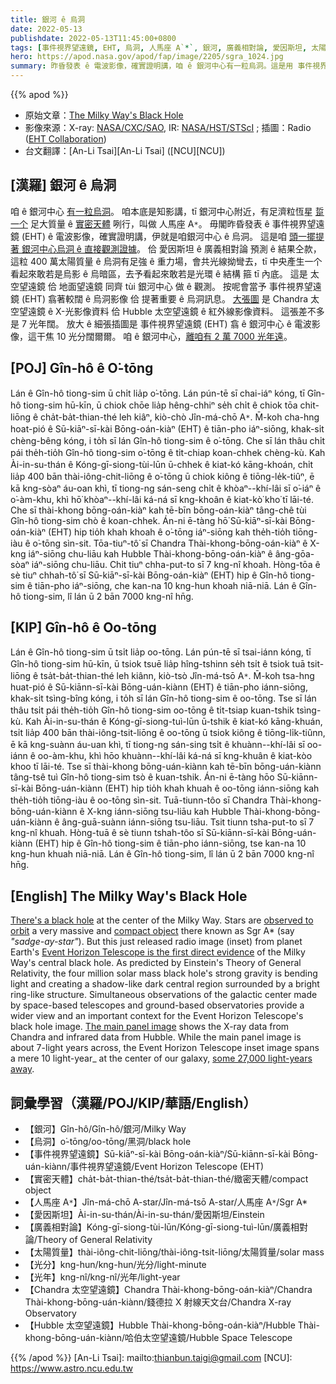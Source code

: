 ```yaml
---
title: 銀河 ê 烏洞
date: 2022-05-13
publishdate: 2022-05-13T11:45:00+0800
tags: [事件視界望遠鏡, EHT, 烏洞, 人馬座 A`*`, 銀河, 廣義相對論, 愛因斯坦, 太陽質量, Chandra 太空望遠鏡, Hubble 太空望遠鏡, 實密天體]
hero: https://apod.nasa.gov/apod/fap/image/2205/sgra_1024.jpg
summary: 昨昏發表 ê 電波影像，確實證明講，咱 ê 銀河中心有一粒烏洞。這是用 事件視界望遠鏡 (EHT)，頭一擺提著 ê 直接觀測證據。
---
```


{{% apod %}}

- 原始文章：[The Milky Way's Black Hole](https://apod.nasa.gov/apod/)
- 影像來源：X-ray: [NASA/CXC/SAO](https://chandra.harvard.edu/), IR: [NASA/HST/STScI](https://www.stsci.edu/) ; 插圖：Radio ([EHT Collaboration](https://eventhorizontelescope.org/))
- 台文翻譯：[An-Li Tsai][An-Li Tsai] ([NCU][NCU])

## [漢羅] 銀河 ê 烏洞
咱 ê 銀河中心 [有一粒烏洞][There's a black hole]。
咱本底是知影講，tī 銀河中心附近，有足濟粒恆星 [踅一个][observed to orbit] 足大質量 ê [實密天體][compact object] 咧行，叫做 人馬座 A`*`。
毋閣昨昏發表 ê 事件視界望遠鏡 (EHT) ê 電波影像，確實證明講，伊就是咱銀河中心 ê 烏洞。
這是咱 [頭一擺提著 銀河中心烏洞 ê 直接觀測證據][Event Horizon Telescope is the first direct evidence]。
佮 愛因斯坦 ê 廣義相對論 預測 ê 結果仝款，這粒 400 萬太陽質量 ê 烏洞有足強 ê 重力場，會共光線拗彎去，tī 中央產生一个看起來敢若是烏影 ê 烏暗區，去予看起來敢若是光環 ê 結構 箍 tī 內底。
這是 太空望遠鏡 佮 地面望遠鏡 同齊 tùi 銀河中心 做 ê 觀測。
按呢會當予 事件視界望遠鏡 (EHT) 翕著較闊 ê 烏洞影像 佮 提著重要 ê 烏洞訊息。
[大張圖][The main panel image] 是 Chandra 太空望遠鏡 ê X-光影像資料 佮 Hubble 太空望遠鏡 ê 紅外線影像資料。
這張差不多是 7 光年闊。
放大 ê 細張插圖是 事件視界望遠鏡 (EHT) 翕 ê 銀河中心 ê 電波影像，這干焦 10 光分闊爾爾。
咱 ê 銀河中心，[離咱有 2 萬 7000 光年遠][some 27,000 light-years away]。

## [POJ] Gîn-hô ê O͘-tōng
Lán ê Gîn-hô tiong-sim ū chi̍t lia̍p o͘-tōng.
Lán pún-tē sī chai-iáⁿ kóng, tī Gîn-hô tiong-sim hū-kīn, ū chiok chōe lia̍p hêng-chhiⁿ se̍h chi̍t ê chiok tōa chit-liōng ê cha̍t-ba̍t-thian-thé leh kiâⁿ, kiò-chò Jîn-má-chō A`*`.
M̄-koh cha-hng hoat-pió ê Sū-kiāⁿ-sī-kài Bōng-oán-kiàⁿ (EHT) ê tiān-pho iáⁿ-siōng, khak-si̍t chèng-bêng kóng, i to̍h sī lán Gîn-hô tiong-sim ê o͘-tōng.
Che sī lán thâu chi̍t pái the̍h-tio̍h Gîn-hô tiong-sim o͘-tōng ê ti̍t-chiap koan-chhek chèng-kù.
Kah Ài-in-su-thán ê Kóng-gī-siong-tùi-lūn ū-chhek ê kiat-kó kāng-khoán, chi̍t lia̍p 400 bān thài-iông-chit-liōng ê o͘-tōng ū chiok kiông ê tiōng-le̍k-tiûⁿ, ē kā kng-sòaⁿ áu-oan khì, tī tiong-ng sán-seng chi̍t ê khòaⁿ--khí-lâi sī o͘-iáⁿ ê o͘-àm-khu, khì hō͘ khòaⁿ--khí-lâi ká-ná sī kng-khoân ê kiat-kò͘ kho͘ tī lāi-té.
Che sī thài-khong bōng-oán-kiàⁿ kah tē-bīn bōng-oán-kiàⁿ tâng-chê tùi Gîn-hô tiong-sim chò ê koan-chhek.
Án-ni ē-tàng hō͘ Sū-kiāⁿ-sī-kài Bōng-oán-kiàⁿ (EHT) hip tio̍h khah khoah ê o͘-tōng iáⁿ-siōng kah the̍h-tio̍h tiōng-iàu ê o͘-tōng sìn-sit.
Tōa-tiuⁿ-tô͘ sī Chandra Thài-khong-bōng-oán-kiàⁿ ê X-kng iáⁿ-siōng chu-liāu kah Hubble Thài-khong-bōng-oán-kiàⁿ ê âng-gōa-sòaⁿ iáⁿ-siōng chu-liāu.
Chit tiuⁿ chha-put-to sī 7 kng-nî khoah.
Hòng-tōa ê sè tiuⁿ chhah-tô͘ sī Sū-kiāⁿ-sī-kài Bōng-oán-kiàⁿ (EHT) hip ê Gîn-hô tiong-sim ê tiān-pho iáⁿ-siōng, che kan-na 10 kng-hun khoah niā-niā.
Lán ê Gîn-hô tiong-sim, lî lán ū 2 bān 7000 kng-nî hn̄g.

## [KIP] Gîn-hô ê Oo-tōng
Lán ê Gîn-hô tiong-sim ū tsi̍t lia̍p oo-tōng.
Lán pún-tē sī tsai-iánn kóng, tī Gîn-hô tiong-sim hū-kīn, ū tsiok tsuē lia̍p hîng-tshinn se̍h tsi̍t ê tsiok tuā tsit-liōng ê tsa̍t-ba̍t-thian-thé leh kiânn, kiò-tsò Jîn-má-tsō A`*`.
M̄-koh tsa-hng huat-pió ê Sū-kiānn-sī-kài Bōng-uán-kiànn (EHT) ê tiān-pho iánn-siōng, khak-si̍t tsìng-bîng kóng, i to̍h sī lán Gîn-hô tiong-sim ê oo-tōng.
Tse sī lán thâu tsi̍t pái the̍h-tio̍h Gîn-hô tiong-sim oo-tōng ê ti̍t-tsiap kuan-tshik tsìng-kù.
Kah Ài-in-su-thán ê Kóng-gī-siong-tuì-lūn ū-tshik ê kiat-kó kāng-khuán, tsi̍t lia̍p 400 bān thài-iông-tsit-liōng ê oo-tōng ū tsiok kiông ê tiōng-li̍k-tiûnn, ē kā kng-suànn áu-uan khì, tī tiong-ng sán-sing tsi̍t ê khuànn--khí-lâi sī oo-iánn ê oo-àm-khu, khì hōo khuànn--khí-lâi ká-ná sī kng-khuân ê kiat-kòo khoo tī lāi-té.
Tse sī thài-khong bōng-uán-kiànn kah tē-bīn bōng-uán-kiànn tâng-tsê tuì Gîn-hô tiong-sim tsò ê kuan-tshik.
Án-ni ē-tàng hōo Sū-kiānn-sī-kài Bōng-uán-kiànn (EHT) hip tio̍h khah khuah ê oo-tōng iánn-siōng kah the̍h-tio̍h tiōng-iàu ê oo-tōng sìn-sit.
Tuā-tiunn-tôo sī Chandra Thài-khong-bōng-uán-kiànn ê X-kng iánn-siōng tsu-liāu kah Hubble Thài-khong-bōng-uán-kiànn ê âng-guā-suànn iánn-siōng tsu-liāu.
Tsit tiunn tsha-put-to sī 7 kng-nî khuah.
Hòng-tuā ê sè tiunn tshah-tôo sī Sū-kiānn-sī-kài Bōng-uán-kiànn (EHT) hip ê Gîn-hô tiong-sim ê tiān-pho iánn-siōng, tse kan-na 10 kng-hun khuah niā-niā.
Lán ê Gîn-hô tiong-sim, lî lán ū 2 bān 7000 kng-nî hn̄g.

## [English] The Milky Way's Black Hole
[There's a black hole][There's a black hole] at the center of the Milky Way.
Stars are [observed to orbit][observed to orbit] a very massive and [compact object][compact object] there known as Sgr A\* (say _"sadge-ay-star"_).
But this just released radio image (inset) from planet Earth's [Event Horizon Telescope is the first direct evidence][Event Horizon Telescope is the first direct evidence] of the Milky Way's central black hole.
As predicted by Einstein's Theory of General Relativity, the four million solar mass black hole's strong gravity is bending light and creating a shadow-like dark central region surrounded by a bright ring-like structure.
Simultaneous observations of the galactic center made by space-based telescopes and ground-based observatories provide a wider view and an important context for the Event Horizon Telescope's black hole image.
[The main panel image][The main panel image] shows the X-ray data from Chandra and infrared data from Hubble.
While the main panel image is about 7-light years across, the Event Horizon Telescope inset image spans a mere 10 light-year_ at the center of our galaxy, [some 27,000 light-years away][some 27,000 light-years away].

## 詞彙學習（漢羅/POJ/KIP/華語/English）
- 【銀河】Gîn-hô/Gîn-hô/銀河/Milky Way
- 【烏洞】o͘-tōng/oo-tōng/黑洞/black hole
- 【事件視界望遠鏡】Sū-kiāⁿ-sī-kài Bōng-oán-kiàⁿ/Sū-kiānn-sī-kài Bōng-uán-kiànn/事件視界望遠鏡/Event Horizon Telescope (EHT)
- 【實密天體】cha̍t-ba̍t-thian-thé/tsa̍t-ba̍t-thian-thé/緻密天體/compact object
- 【人馬座 A`*`】Jîn-má-chō A-star/Jîn-má-tsō A-star/人馬座 A`*`/Sgr A\*
- 【愛因斯坦】Ài-in-su-thán/Ài-in-su-thán/愛因斯坦/Einstein
- 【廣義相對論】Kóng-gī-siong-tùi-lūn/Kóng-gī-siong-tuì-lūn/廣義相對論/Theory of General Relativity
- 【太陽質量】thài-iông-chit-liōng/thài-iông-tsit-liōng/太陽質量/solar mass
- 【光分】kng-hun/kng-hun/光分/light-minute
- 【光年】kng-nî/kng-nî/光年/light-year
- 【Chandra 太空望遠鏡】Chandra Thài-khong-bōng-oán-kiàⁿ/Chandra Thài-khong-bōng-uán-kiànn/錢德拉 X 射線天文台/Chandra X-ray Observatory
- 【Hubble 太空望遠鏡】Hubble Thài-khong-bōng-oán-kiàⁿ/Hubble Thài-khong-bōng-uán-kiànn/哈伯太空望遠鏡/Hubble Space Telescope



{{% /apod %}}
[An-Li Tsai]: mailto:thianbun.taigi@gmail.com
[NCU]: https://www.astro.ncu.edu.tw


[There's a black hole]:https://www.nasa.gov/mission_pages/chandra/images/sagittarius-a-nasa-telescopes-support-event-horizon-telescope-in-studying-milky-ways.html
[observed to orbit]:https://apod.nasa.gov/apod/ap070114.html
[Event Horizon Telescope is the first direct evidence]:https://eventhorizontelescope.org/blog/astronomers-reveal-first-image-black-hole-heart-our-galaxy
[The main panel image]:https://chandra.harvard.edu/photo/2022/sgra/
[compact object]:https://www6.slac.stanford.edu/virtual-tour/black-holes-and-compact-objects
[some 27,000 light-years away]:https://www.eso.org/public/videos/eso2208-eht-mwb/
